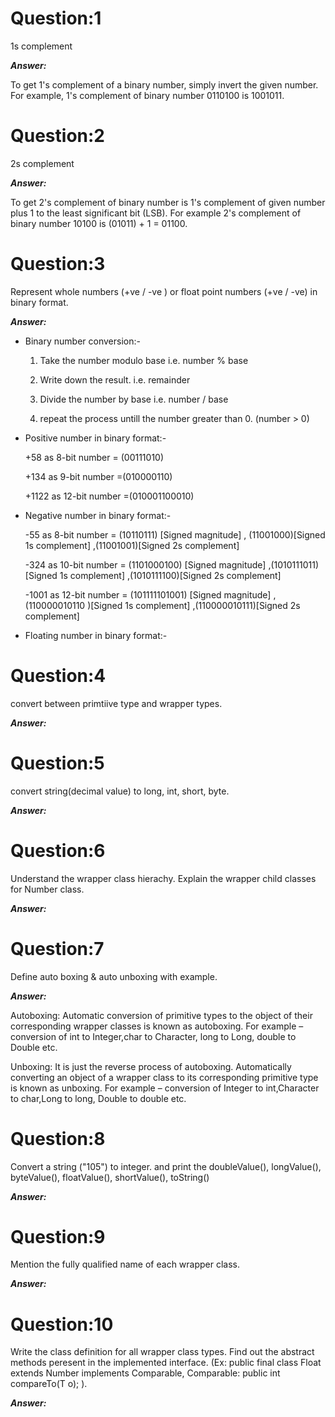 # Question:1

1s complement

***Answer:***

To get 1's complement of a binary number, simply invert the given number. For example, 1's complement of binary number 0110100 is 1001011.

# Question:2

2s complement

***Answer:***

To get 2's complement of binary number is 1's complement of given number plus 1 to the least significant bit (LSB).
For example 2's complement of binary number 10100 is (01011) + 1 = 01100.

# Question:3

Represent whole numbers (+ve / -ve ) or float point numbers (+ve / -ve) in binary format.

***Answer:***

* Binary number conversion:-

  1. Take the number modulo base i.e. number % base

  2. Write down the result. i.e. remainder

  3. Divide the number by base i.e. number / base

  4. repeat the process untill the number greater than 0. (number > 0)

* Positive number in binary format:-

  +58 as 8-bit number = (00111010) 
  
  +134 as 9-bit number =(010000110) 
  
  +1122 as 12-bit number =(010001100010) 
  
* Negative number in binary format:-

  -55 as 8-bit number = (10110111) [Signed magnitude]  , (11001000)[Signed 1s complement] ,(11001001)[Signed 2s complement]
  
  -324 as  10-bit number = (1101000100) [Signed magnitude]  ,(1010111011)[Signed 1s complement] ,(1010111100)[Signed 2s complement]
  
  -1001 as 12-bit number = (101111101001) [Signed magnitude]  , (110000010110  )[Signed 1s complement] ,(110000010111)[Signed 2s complement]
  
* Floating number in binary format:-


  

# Question:4

convert between primtiive type and wrapper types.

***Answer:***



# Question:5

convert string(decimal value) to long, int, short, byte.

***Answer:***



# Question:6

Understand the wrapper class hierachy. Explain the wrapper child classes for Number class.

***Answer:***



# Question:7

Define auto boxing & auto unboxing with example.

***Answer:***

Autoboxing: Automatic conversion of primitive types to the object of their corresponding wrapper classes is known as autoboxing.
For example – conversion of int to Integer,char to Character, long to Long, double to Double etc.

Unboxing: It is just the reverse process of autoboxing. Automatically converting an object of a wrapper class to its corresponding primitive type is known as unboxing.
For example – conversion of Integer to int,Character to char,Long to long, Double to double etc.

# Question:8

Convert a string ("105") to integer. and print the doubleValue(), longValue(), byteValue(), floatValue(), shortValue(), toString()

***Answer:***




# Question:9

Mention the fully qualified name of each wrapper class.

***Answer:***



# Question:10


Write the class definition for all wrapper class types. Find out the abstract methods peresent in the implemented interface.
(Ex: public final class Float extends Number implements Comparable, Comparable: public int compareTo(T o); ).

***Answer:***








